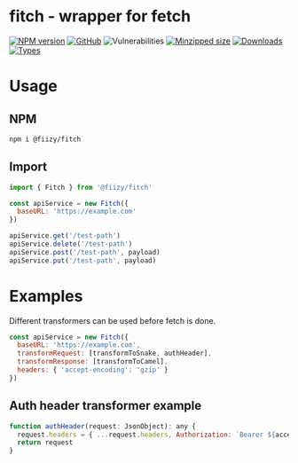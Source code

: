 # fitch - wrapper for fetch

[![NPM version](https://img.shields.io/npm/v/@fiizy/fitch.svg)](https://www.npmjs.com/package/@fiizy/fitch)
[![GitHub](https://img.shields.io/github/license/fiizy/fitch)](https://github.com/fiizy/fitch/blob/master/LICENSE)
![Vulnerabilities](https://img.shields.io/snyk/vulnerabilities/github/fiizy/fitch)
[![Minzipped size](https://img.shields.io/bundlephobia/minzip/@fiizy/fitch.svg)](https://www.npmjs.com/package/@fiizy/fitch)
[![Downloads](https://img.shields.io/npm/dm/@fiizy/fitch)](https://www.npmjs.com/package/@fiizy/fitch)
[![Types](https://img.shields.io/npm/types/@fiizy/fitch)](https://www.npmjs.com/package/@fiizy/fitch)

# Usage
## NPM
```sh
npm i @fiizy/fitch
```

## Import
```javascript
import { Fitch } from '@fiizy/fitch'
```

```javascript
const apiService = new Fitch({
  baseURL: 'https://example.com'
})
```

```javascript
apiService.get('/test-path')
apiService.delete('/test-path')
apiService.post('/test-path', payload)
apiService.put('/test-path', payload)
```

# Examples
Different transformers can be used before fetch is done.

```javascript
const apiService = new Fitch({
  baseURL: 'https://example.com',
  transformRequest: [transformToSnake, authHeader],
  transformResponse: [transformToCamel],
  headers: { 'accept-encoding': 'gzip' }
})
```


## Auth header transformer example
```javascript
function authHeader(request: JsonObject): any {  
  request.headers = { ...request.headers, Authorization: `Bearer ${accessToken}` }
  return request
}
```

